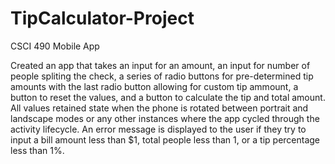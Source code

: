 # TipCalculator-Project
CSCI 490 Mobile App

Created an app that takes an input for an amount, an input for number of people spliting the check, a series of radio buttons for 
pre-determined tip amounts with the last radio button allowing for custom tip ammount, a button to reset the values, and a button to 
calculate the tip and total amount. All values retained state when the phone is rotated between portrait and landscape modes or 
any other instances where the app cycled through the activity lifecycle. An error message is displayed to the user if they try 
to input a bill amount less than $1, total people less than 1, or a tip percentage less than 1%.
